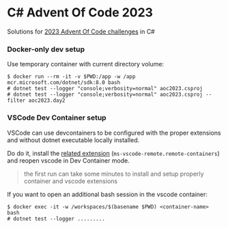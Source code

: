 # C# Advent Of Code 2023

Solutions for [2023 Advent Of Code challenges](https://adventofcode.com/2023) in C#

### Docker-only dev setup

Use temporary container with current directory volume:

```
$ docker run --rm -it -v $PWD:/app -w /app mcr.microsoft.com/dotnet/sdk:8.0 bash
# dotnet test --logger "console;verbosity=normal" aoc2023.csproj
# dotnet test --logger "console;verbosity=normal" aoc2023.csproj --filter aoc2023.day2
```

### VSCode Dev Container setup

VSCode can use devcontainers to be configured with the proper extensions and without dotnet executable locally installed.

Do do it, install the [related extension](https://marketplace.visualstudio.com/items?itemName=ms-vscode-remote.remote-containers) (`ms-vscode-remote.remote-containers`) and reopen vscode in Dev Container mode.

> the first run can take some minutes to install and setup properly container and vscode extensions

If you want to open an additional bash session in the vscode container:

```
$ docker exec -it -w /workspaces/$(basename $PWD) <container-name> bash
# dotnet test --logger .........
```
